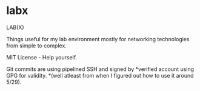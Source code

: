 # labx
LAB(X)

Things useful for my lab environment mostly for networking technologies from simple to complex.

MIT License - Help yourself.

Git commits are using pipelined SSH and signed by *verified account using GPG for validity.
*(well atleast from when I figured out how to use it around 5/29).
